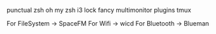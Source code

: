 punctual zsh
oh my zsh
i3 lock fancy multimonitor
plugins tmux

For FileSystem -> SpaceFM
For Wifi -> wicd
For Bluetooth -> Blueman